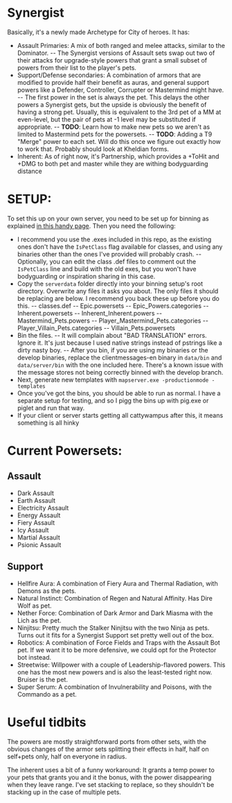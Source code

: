 # Synergist
Basically, it's a newly made Archetype for City of heroes. It has:

 - Assault Primaries: A mix of both ranged and melee attacks, similar to the Dominator.
 -- The Synergist versions of Assault sets swap out two of their attacks for upgrade-style powers that grant a small subset of powers from their list to the player's pets.
- Support/Defense secondaries: A combination of armors that are modified to provide half their benefit as auras, and general support powers like a Defender, Controller, Corrupter or Mastermind might have.
-- The first power in the set is always the pet. This delays the other powers a Synergist gets, but the upside is obviously the benefit of having a strong pet. Usually, this is equivalent to the 3rd pet of a MM at even-level, but the pair of pets at -1 level may be substituted if appropriate.
-- **TODO**: Learn how to make new pets so we aren't as limited to Mastermind pets for the powersets.
-- **TODO**: Adding a T9 "Merge" power to each set. Will do this once we figure out exactly how to work that. Probably should look at Kheldian forms.
- Inherent: As of right now, it's Partnership, which provides a +ToHit and +DMG to both pet and master while they are withing bodyguarding distance

# SETUP:

To set this up on your own server, you need to be set up for binning as explained [in this handy page](https://corps.ouro-comdev.com/index.php?title=Server_Setup_for_Making_Bins). Then you need the following:
- I recommend you use the .exes included in this repo, as the existing ones don't have the `IsPetClass` flag available for classes, and using any binaries other than the ones I've provided will probably crash.
-- Optionally, you can edit the class .def files to comment out the `IsPetClass` line and build with the old exes, but you won't have bodyguarding or inspiration sharing in this case.
- Copy the `serverdata` folder directly into your binning setup's root directory. Overwrite any files it asks you about. The only files it should be replacing are below. I recommend you back these up before you do this.
-- classes.def
-- Epic.powersets
-- Epic_Powers.categories
-- Inherent.powersets
-- Inherent_Inherent.powers
-- Mastermind_Pets.powers
-- Player_Mastermind_Pets.categories
-- Player_Villain_Pets.categories
-- Villain_Pets.powersets
- Bin the files.
-- It will complain about "BAD TRANSLATION" errors. Ignore it. It's just because I used native strings instead of pstrings like a dirty nasty boy.
-- After you bin, if you are using my binaries or the develop binaries, replace the clientmessages-en binary in `data/bin` and `data/server/bin` with the one included here. There's a known issue with the message stores not being correctly binned with the develop branch.
- Next, generate new templates with `mapserver.exe -productionmode -templates`
- Once you've got the bins, you should be able to run as normal. I have a separate setup for testing, and so I pigg the bins up with pig.exe or piglet and run that way.
- If your client or server starts getting all cattywampus after this, it means something is all hinky 

# Current Powersets:
## Assault

- Dark Assault
- Earth Assault
- Electricity Assault
- Energy Assault
- Fiery Assault
- Icy Assault
- Martial Assault
- Psionic Assault

## Support
- Hellfire Aura: A combination of Fiery Aura and Thermal Radiation, with Demons as the pets.
- Natural Instinct: Combination of Regen and Natural Affinity. Has Dire Wolf as pet.
- Nether Force: Combination of Dark Armor and Dark Miasma with the Lich as the pet.
- Ninjitsu: Pretty much the Stalker Ninjitsu with the two Ninja as pets. Turns out it fits for a Synergist Support set pretty well out of the box.
- Robotics: A combination of Force Fields and Traps with the Assault Bot pet. If we want it to be more defensive, we could opt for the Protector bot instead.
- Streetwise: Willpower with a couple of Leadership-flavored powers. This one has the most new powers and is also the least-tested right now. Bruiser is the pet.
- Super Serum: A combination of Invulnerability and Poisons, with the Commando as a pet.

# Useful tidbits

The powers are mostly straightforward ports from other sets, with the obvious changes of the armor sets splitting their effects in half, half on self+pets only, half on everyone in radius.

The inherent uses a bit of a funny workaround: It grants a temp power to your pets that grants you and it the bonus, with the power disappearing when they leave range. I've set stacking to replace, so they shouldn't be stacking up in the case of multiple pets.